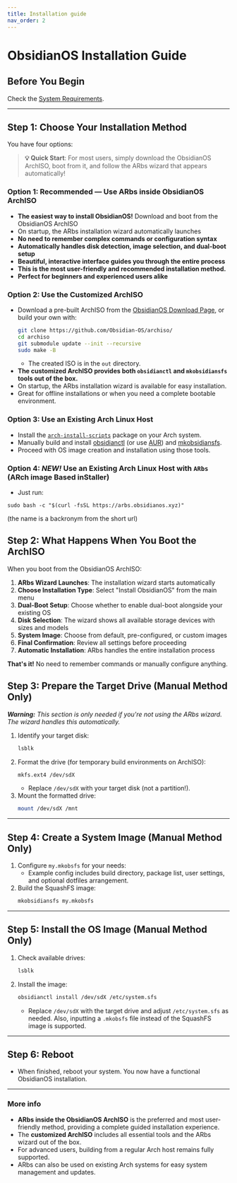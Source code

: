 ```yaml
---
title: Installation guide
nav_order: 2
---
```


# ObsidianOS Installation Guide

## Before You Begin

Check the [System Requirements](https://obsidian-os.github.io/docs/requirements.html).

***

## Step 1: Choose Your Installation Method

You have four options:

> **💡 Quick Start**: For most users, simply download the ObsidianOS ArchISO, boot from it, and follow the ARbs wizard that appears automatically!

### **Option 1: Recommended — Use ARbs inside ObsidianOS ArchISO**

- **The easiest way to install ObsidianOS!** Download and boot from the ObsidianOS ArchISO
- On startup, the ARbs installation wizard automatically launches
- **No need to remember complex commands or configuration syntax**
- **Automatically handles disk detection, image selection, and dual-boot setup**
- **Beautiful, interactive interface guides you through the entire process**
- **This is the most user-friendly and recommended installation method.**
- **Perfect for beginners and experienced users alike**

### **Option 2: Use the Customized ArchISO**

- Download a pre-built ArchISO from the [ObsidianOS Download Page](https://obsidian-os.github.io/download.html), or build your own with:
  ```bash
  git clone https://github.com/Obsidian-OS/archiso/
  cd archiso
  git submodule update --init --recursive
  sudo make -B
  ```
  - The created ISO is in the `out` directory.
- **The customized ArchISO provides both `obsidianctl` and `mkobsidiansfs` tools out of the box.**
- On startup, the ARbs installation wizard is available for easy installation.
- Great for offline installations or when you need a complete bootable environment.

### **Option 3: Use an Existing Arch Linux Host**

- Install the [`arch-install-scripts`](https://archlinux.org/packages/extra/any/arch-install-scripts/) package on your Arch system.
- Manually build and install [obsidianctl](https://github.com/Obsidian-OS/obsidianctl) (or use [AUR](https://aur.archlinux.org/packages/obsidianctl-git)) and [mkobsidiansfs](https://github.com/Obsidian-OS/mkobsidiansfs).
- Proceed with OS image creation and installation using those tools.

### **Option 4: *NEW!* Use an Existing Arch Linux Host with** `ARbs` (ARch image Based inStaller)
- Just run:
```
sudo bash -c "$(curl -fsSL https://arbs.obsidianos.xyz)"
```

(the name is a backronym from the short url)
## Step 2: What Happens When You Boot the ArchISO

When you boot from the ObsidianOS ArchISO:

1. **ARbs Wizard Launches**: The installation wizard starts automatically
2. **Choose Installation Type**: Select "Install ObsidianOS" from the main menu
3. **Dual-Boot Setup**: Choose whether to enable dual-boot alongside your existing OS
4. **Disk Selection**: The wizard shows all available storage devices with sizes and models
5. **System Image**: Choose from default, pre-configured, or custom images
6. **Final Confirmation**: Review all settings before proceeding
7. **Automatic Installation**: ARbs handles the entire installation process

**That's it!** No need to remember commands or manually configure anything.

## Step 3: Prepare the Target Drive (Manual Method Only)

***Warning:** This section is only needed if you're not using the ARbs wizard. The wizard handles this automatically.*

1. Identify your target disk:
   ```bash
   lsblk
   ```
2. Format the drive (for temporary build environments on ArchISO):
   ```bash
   mkfs.ext4 /dev/sdX
   ```
   - Replace `/dev/sdX` with your target disk (not a partition!).
3. Mount the formatted drive:
   ```bash
   mount /dev/sdX /mnt
   ```

***

## Step 4: Create a System Image (Manual Method Only)

1. Configure `my.mkobsfs` for your needs:
   - Example config includes build directory, package list, user settings, and optional dotfiles arrangement.
2. Build the SquashFS image:
   ```bash
   mkobsidiansfs my.mkobsfs
   ```

***

## Step 5: Install the OS Image (Manual Method Only)

1. Check available drives:
   ```bash
   lsblk
   ```
2. Install the image:
   ```bash
   obsidianctl install /dev/sdX /etc/system.sfs
   ```
   - Replace `/dev/sdX` with the target drive and adjust `/etc/system.sfs` as needed. Also, inputting a `.mkobsfs` file instead of the SquashFS image is supported.

***

## Step 6: Reboot

- When finished, reboot your system. You now have a functional ObsidianOS installation.

***

### **More info**

- **ARbs inside the ObsidianOS ArchISO** is the preferred and most user-friendly method, providing a complete guided installation experience.
- The **customized ArchISO** includes all essential tools and the ARbs wizard out of the box.
- For advanced users, building from a regular Arch host remains fully supported.
- ARbs can also be used on existing Arch systems for easy system management and updates.
